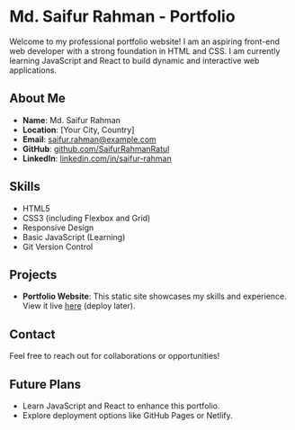 # Md. Saifur Rahman - Portfolio

Welcome to my professional portfolio website! I am an aspiring front-end web developer with a strong foundation in HTML and CSS. I am currently learning JavaScript and React to build dynamic and interactive web applications.

## About Me
- **Name**: Md. Saifur Rahman
- **Location**: [Your City, Country]
- **Email**: saifur.rahman@example.com
- **GitHub**: [github.com/SaifurRahmanRatul](https://github.com/SaifurRahmanRatul)
- **LinkedIn**: [linkedin.com/in/saifur-rahman](https://linkedin.com/in/saifur-rahman)

## Skills
- HTML5
- CSS3 (including Flexbox and Grid)
- Responsive Design
- Basic JavaScript (Learning)
- Git Version Control

## Projects
- **Portfolio Website**: This static site showcases my skills and experience. View it live [here](https://saifurrahmanratul.github.io/Portfolio/) (deploy later).

## Contact
Feel free to reach out for collaborations or opportunities!

## Future Plans
- Learn JavaScript and React to enhance this portfolio.
- Explore deployment options like GitHub Pages or Netlify.